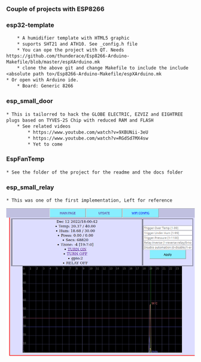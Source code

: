 ### Couple of projects with ESP8266

### esp32-template

        * A humidifier template with HTML5 graphic
        * suports SHT21 and ATH10. See _config.h file
        * You can ope the project with QT. Needs https://github.com/thunderace/Esp8266-Arduino-Makefile/blob/master/espXArduino.mk
        * clone the above git and change Makefile to include the include <absolute path to>/Esp8266-Arduino-Makefile/espXArduino.mk
    * Or open with Arduino ide.
        * Board: Generic 8266

### esp_small_door
    * This is tailorred to hack the GLOBE ELECTRIC, EZVIZ and EIGHTREE plugs based on TYVES-2S Chip with reduced RAM and FLASH
        * See related videos 
            * https://www.youtube.com/watch?v=9XBUNii-3eU
            * https://www.youtube.com/watch?v=RGdSd7MX4sw
            * Yet to come

### EspFanTemp
    * See the folder of the project for the readme and the docs folder


### esp_small_relay
    * This was one of the first implementation, Left for reference

 
![](https://github.com/circinusX1/exps_projects/blob/master/docs/img.png?raw=true)
